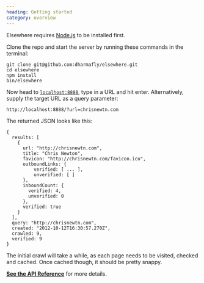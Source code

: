 ```yaml
--- 
heading: Getting started
category: overview
---
```


Elsewhere requires [Node.js][node] to be installed first.

Clone the repo and start the server by running these commands in the terminal:

    git clone git@github.com:dharmafly/elsewhere.git
    cd elsewhere
    npm install
    bin/elsewhere

Now head to [`localhost:8888`][localhost], type in a URL and hit enter. Alternatively, supply the target URL as a query parameter:

    http://localhost:8888/?url=chrisnewtn.com

The returned JSON looks like this:

    {
      results: [
        {
          url: "http://chrisnewtn.com",
          title: "Chris Newton",
          favicon: "http://chrisnewtn.com/favicon.ico",
          outboundLinks: {
	          verified: [ ... ],
	          unverified: [ ]
          },
          inboundCount: {
            verified: 4,
            unverified: 0
          },
          verified: true
        }
      ],
      query: "http://chrisnewtn.com",
      created: "2012-10-12T16:30:57.270Z",
      crawled: 9,
      verified: 9
    }

The initial crawl will take a while, as each page needs to be visited, checked and cached. Once cached though, it should be pretty snappy.

**[See the API Reference][reference]** for more details.

[node]: http://nodejs.org
[localhost]: http://localhost:8888
[reference]: reference/